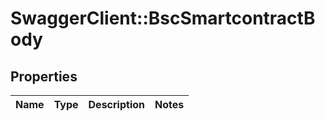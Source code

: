 # SwaggerClient::BscSmartcontractBody

## Properties
Name | Type | Description | Notes
------------ | ------------- | ------------- | -------------

